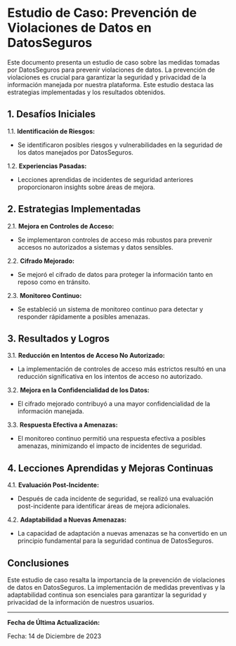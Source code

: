 # Estudio de Caso: Prevención de Violaciones de Datos en DatosSeguros

Este documento presenta un estudio de caso sobre las medidas tomadas por DatosSeguros para prevenir violaciones de datos. La prevención de violaciones es crucial para garantizar la seguridad y privacidad de la información manejada por nuestra plataforma. Este estudio destaca las estrategias implementadas y los resultados obtenidos.

## 1. Desafíos Iniciales

1.1. **Identificación de Riesgos:**
   - Se identificaron posibles riesgos y vulnerabilidades en la seguridad de los datos manejados por DatosSeguros.

1.2. **Experiencias Pasadas:**
   - Lecciones aprendidas de incidentes de seguridad anteriores proporcionaron insights sobre áreas de mejora.

## 2. Estrategias Implementadas

2.1. **Mejora en Controles de Acceso:**
   - Se implementaron controles de acceso más robustos para prevenir accesos no autorizados a sistemas y datos sensibles.

2.2. **Cifrado Mejorado:**
   - Se mejoró el cifrado de datos para proteger la información tanto en reposo como en tránsito.

2.3. **Monitoreo Continuo:**
   - Se estableció un sistema de monitoreo continuo para detectar y responder rápidamente a posibles amenazas.

## 3. Resultados y Logros

3.1. **Reducción en Intentos de Acceso No Autorizado:**
   - La implementación de controles de acceso más estrictos resultó en una reducción significativa en los intentos de acceso no autorizado.

3.2. **Mejora en la Confidencialidad de los Datos:**
   - El cifrado mejorado contribuyó a una mayor confidencialidad de la información manejada.

3.3. **Respuesta Efectiva a Amenazas:**
   - El monitoreo continuo permitió una respuesta efectiva a posibles amenazas, minimizando el impacto de incidentes de seguridad.

## 4. Lecciones Aprendidas y Mejoras Continuas

4.1. **Evaluación Post-Incidente:**
   - Después de cada incidente de seguridad, se realizó una evaluación post-incidente para identificar áreas de mejora adicionales.

4.2. **Adaptabilidad a Nuevas Amenazas:**
   - La capacidad de adaptación a nuevas amenazas se ha convertido en un principio fundamental para la seguridad continua de DatosSeguros.

## Conclusiones

Este estudio de caso resalta la importancia de la prevención de violaciones de datos en DatosSeguros. La implementación de medidas preventivas y la adaptabilidad continua son esenciales para garantizar la seguridad y privacidad de la información de nuestros usuarios.

---

**Fecha de Última Actualización:**
   
Fecha: 14 de Diciembre de 2023

